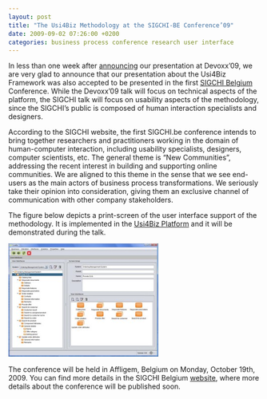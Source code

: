 ```yaml
---
layout: post
title: "The Usi4Biz Methodology at the SIGCHI-BE Conference’09"
date: 2009-09-02 07:26:00 +0200
categories: business process conference research user interface
---
```


In less than one week after [announcing](http://usi4biz.com/2009/08/27/the-usi4biz-platform-at-devoxx09/) our presentation at Devoxx’09, we are very glad to announce that our presentation about the Usi4Biz Framework was also accepted to be presented in the first [SIGCHI Belgium](http://www.sigchi.be/) Conference. While the Devoxx’09 talk will focus on technical aspects of the platform, the SIGCHI talk will focus on usability aspects of the methodology, since the SIGCHI’s public is composed of human interaction specialists and designers.

According to the SIGCHI website, the first SIGCHI.be conference intends to bring together researchers and practitioners working in the domain of human-computer interaction, including usability specialists, designers, computer scientists, etc. The general theme is “New Communities”, addressing the recent interest in building and supporting online communities. We are aligned to this theme in the sense that we see end-users as the main actors of business process transformations. We seriously take their opinion into consideration, giving them an exclusive channel of communication with other company stakeholders.

The figure below depicts a print-screen of the user interface support of the methodology. It is implemented in the [Usi4Biz Platform](http://usi4biz.com/2009/08/24/usi4biz-platform/) and it will be demonstrated during the talk.

![printscreen-user-interfaces2-300x227.jpg](/images/posts/printscreen-user-interfaces2-300x227.jpg)

The conference will be held in Affligem, Belgium on Monday, October 19th, 2009. You can find more details in the SIGCHI Belgium [website](http://www.sigchi.be/), where more details about the conference will be published soon.
